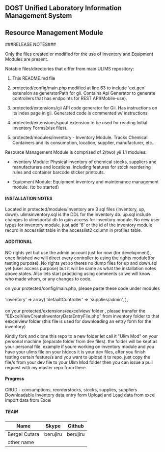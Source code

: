 ## DOST Unified Laboratory Information Management System ##
## Resource Management Module ##

###RELEASE NOTES###

Only the files created or modified for the use of Inventory and Equipment Modules are present.

Notable files/directories that differ from main ULIMS repository:

1. This README.md file

2. protected/config/main.php modified at line 63 to include 'ext.gen' extension as generatorPath
    for gii. Contains Api Generator to generate controllers that has endpoints for REST API(Mobile-use).

3. protected/extensions/gii API code generator for Gii. Has instructions on its index page in gii. 
    Generated code is commented w/ instructions

4. protected/extensions/spout extension to be used for reading Initial Inventory Forms(xlsx files).

5. protected/modules/inventory - Inventory Module. Tracks Chemical Containers and its consumption, 
    location, supplier, manufacturer, etc...

Resource Management Module is comprised of 2(two) yii 1.1 modules:

- Inventory Module: Physical inventory of chemical stocks, suppliers and manufacturers and locations. 
  Including features for stock reordering rules and container barcode sticker printouts.

- Equipment Module: Equipment inventory and maintenance management module. (to be started)

#### INSTALLATION NOTES ####

Located in protected/modules/inventory are 3 sql files (inventory, up, down). ulimsinventory.sql is the
DDL for the inventory db. up.sql include changes to ulimsportal db to gain access for inventory module.
No new user types for inventory module. just add '6' or the id of the inventory module record in accesslist
table in the accesslist2 column in profiles table.

#### ADDITIONAL ####
NO rights yet but use the admin account just for now (for development), once finished we will direct every controller to using the rights module(for testing purpose). No rights yet so theres no dump files for up and down.sql yet (user access purpose) but it will be same as what the installation notes above states. Also lets start practicing using comments so we will know who made whom, or any changes to code.


on your protected/config/main.php, please paste these code under modules
####

'inventory' => array(
            'defaultController' => 'supplies/admin',
        ),
####
on your protected/extensions/eexcelview/ folder , please transfer the "EExcelViewCreateInventoryDataEntryFile.php" from inventory folder to that eexcelview folder (this file is used for downloading an entry form for the inventory)



Kindly fork and clone this repo to a new folder let call it "Ulim Mod" on your personal machine (separate folder from dev files). the folder will be kept as your personal file. example if youre working on inventory module and you have your ulims file on your htdocs it is your dev files, after you finish testing certain feature/s and you want to upload it to repo, just copy the file/s from your dev file  to your Ulim Mod folder then you can issue a pull request with my master repo from there.
#### Progress ####
CRUD - consumptions, reorderstocks, stocks, supplies, suppliers
Downloadable Inventory data entry form
Upload and Load data from excel
Import data from Excel







##### TEAM #####

| Name                   | Skype          | Github         |
| ---------------------- | -------------- | -------------- |
| Bergel Cutara          | berujiru       | berujiru       |
| other name             |                |                |
